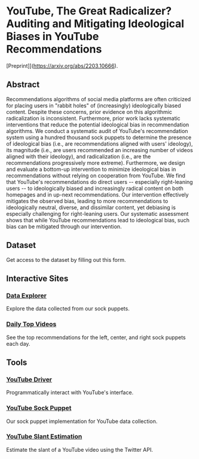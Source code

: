 # YouTube, The Great Radicalizer? <br> Auditing and Mitigating Ideological Biases in YouTube Recommendations

[Preprint]](https://arxiv.org/abs/2203.10666).

## Abstract
Recommendations algorithms of social media platforms are often criticized for placing users in "rabbit holes" of (increasingly) ideologically biased content. Despite these concerns, prior evidence on this algorithmic radicalization is inconsistent. Furthermore, prior work lacks systematic interventions that reduce the potential ideological bias in recommendation algorithms. We conduct a systematic audit of YouTube's recommendation system using a hundred thousand sock puppets to determine the presence of ideological bias (i.e., are recommendations aligned with users' ideology), its magnitude (i.e., are users recommended an increasing number of videos aligned with their ideology), and radicalization (i.e., are the recommendations progressively more extreme). Furthermore, we design and evaluate a bottom-up intervention to minimize ideological bias in recommendations without relying on cooperation from YouTube. We find that YouTube's recommendations do direct users -- especially right-leaning users -- to ideologically biased and increasingly radical content on both homepages and in up-next recommendations. Our intervention effectively mitigates the observed bias, leading to more recommendations to ideologically neutral, diverse, and dissimilar content, yet debiasing is especially challenging for right-leaning users. Our systematic assessment shows that while YouTube recommendations lead to ideological bias, such bias can be mitigated through our intervention. 

## Dataset
Get access to the dataset by filling out this form.

## Interactive Sites

### [Data Explorer](#)
Explore the data collected from our sock puppets.

### [Daily Top Videos](#)
See the top recommendations for the left, center, and right sock puppets each day.

## Tools

### [YouTube Driver](#)
Programmatically interact with YouTube's interface.

### [YouTube Sock Puppet](#)
Our sock puppet implementation for YouTube data collection.

### [YouTube Slant Estimation](#)
Estimate the slant of a YouTube video using the Twitter API.


